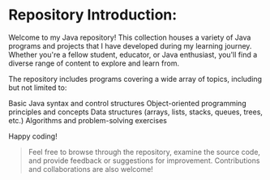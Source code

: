 # Repository Introduction:
Welcome to my Java repository! This collection houses a variety of Java programs and projects that I have developed during my learning journey. Whether you're a fellow student, educator, or Java enthusiast, you'll find a diverse range of content to explore and learn from.

The repository includes programs covering a wide array of topics, including but not limited to:

Basic Java syntax and control structures
Object-oriented programming principles and concepts
Data structures (arrays, lists, stacks, queues, trees, etc.)
Algorithms and problem-solving exercises

Happy coding!

> Feel free to browse through the repository, examine the source code, and provide feedback or suggestions for improvement. Contributions and collaborations are also welcome!
